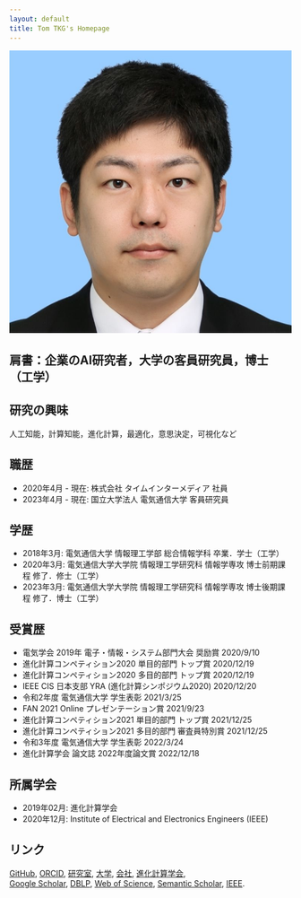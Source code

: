 ```yaml
---
layout: default
title: Tom TKG's Homepage
---
```


<img class="profile-picture" src="myface.jpg">

## 肩書：企業のAI研究者，大学の客員研究員，博士（工学）

## 研究の興味
人工知能，計算知能，進化計算，最適化，意思決定，可視化など

## 職歴
* 2020年4月 - 現在: 株式会社 タイムインターメディア 社員
* 2023年4月 - 現在: 国立大学法人 電気通信大学 客員研究員

## 学歴
* 2018年3月: 電気通信大学 情報理工学部 総合情報学科 卒業．学士（工学）
* 2020年3月: 電気通信大学大学院 情報理工学研究科 情報学専攻 博士前期課程 修了．修士（工学）
* 2023年3月: 電気通信大学大学院 情報理工学研究科 情報学専攻 博士後期課程 修了．博士（工学）

## 受賞歴
- 電気学会 2019年 電子・情報・システム部門大会 奨励賞 2020/9/10
- 進化計算コンペティション2020 単目的部門 トップ賞 2020/12/19
- 進化計算コンペティション2020 多目的部門 トップ賞 2020/12/19
- IEEE CIS 日本支部 YRA (進化計算シンポジウム2020) 2020/12/20
- 令和2年度 電気通信大学 学生表彰 2021/3/25
- FAN 2021 Online プレゼンテーション賞 2021/9/23
- 進化計算コンペティション2021 単目的部門 トップ賞 2021/12/25
- 進化計算コンペティション2021 多目的部門 審査員特別賞 2021/12/25
- 令和3年度 電気通信大学 学生表彰 2022/3/24
- 進化計算学会 論文誌 2022年度論文賞 2022/12/18 

## 所属学会
* 2019年02月: 進化計算学会
* 2020年12月: Institute of Electrical and Electronics Engineers (IEEE) 

## リンク
[GitHub](https://github.com/tomtkg), [ORCID](https://orcid.org/0000-0003-3748-9797), [研究室](https://nic.lab.uec.ac.jp/index.php/tomoakitakagi), [大学](https://www.uec.ac.jp), [会社](https://www.timedia.co.jp), [進化計算学会](http://www.jpnsec.org),  
[Google Scholar](https://scholar.google.co.jp/citations?user=jsYC8NMAAAAJ), [DBLP](https://dblp.uni-trier.de/pers/hd/t/Takagi:Tomoaki), [Web of Science](https://www.webofscience.com/wos/author/record/AAF-1794-2021), [Semantic Scholar](https://www.semanticscholar.org/author/94460343), [IEEE](https://ieee-collabratec.ieee.org/app/p/tomtkg).
